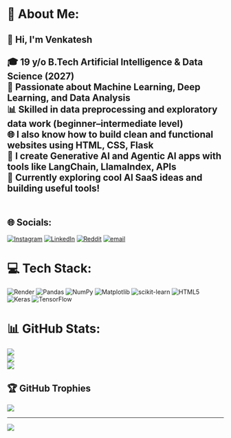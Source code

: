 # 💫 About Me:
## 👋 Hi, I'm Venkatesh<br><br>🎓 19 y/o B.Tech Artificial Intelligence & Data Science (2027)  <br>🧠 Passionate about Machine Learning, Deep Learning, and Data Analysis  <br>📊 Skilled in data preprocessing and exploratory data work (beginner–intermediate level)  <br>🌐 I also know how to build clean and functional websites using HTML, CSS, Flask  <br>🤖 I create Generative AI and Agentic AI apps with tools like LangChain, LlamaIndex, APIs  <br>🚀 Currently exploring cool AI SaaS ideas and building useful tools!<br><br>


## 🌐 Socials:
[![Instagram](https://img.shields.io/badge/Instagram-%23E4405F.svg?logo=Instagram&logoColor=white)](https://instagram.com/__v3nkat__) [![LinkedIn](https://img.shields.io/badge/LinkedIn-%230077B5.svg?logo=linkedin&logoColor=white)](https://linkedin.com/in/venkateshsivapragash) [![Reddit](https://img.shields.io/badge/Reddit-%23FF4500.svg?logo=Reddit&logoColor=white)](https://reddit.com/user/Soona_paana69) [![email](https://img.shields.io/badge/Email-D14836?logo=gmail&logoColor=white)](mailto:venkateshsivapragash@gmail.com) 

# 💻 Tech Stack:
![Render](https://img.shields.io/badge/Render-%46E3B7.svg?style=for-the-badge&logo=render&logoColor=white) ![Pandas](https://img.shields.io/badge/pandas-%23150458.svg?style=for-the-badge&logo=pandas&logoColor=white) ![NumPy](https://img.shields.io/badge/numpy-%23013243.svg?style=for-the-badge&logo=numpy&logoColor=white) ![Matplotlib](https://img.shields.io/badge/Matplotlib-%23ffffff.svg?style=for-the-badge&logo=Matplotlib&logoColor=black) ![scikit-learn](https://img.shields.io/badge/scikit--learn-%23F7931E.svg?style=for-the-badge&logo=scikit-learn&logoColor=white) ![HTML5](https://img.shields.io/badge/html5-%23E34F26.svg?style=for-the-badge&logo=html5&logoColor=white) ![Keras](https://img.shields.io/badge/Keras-%23D00000.svg?style=for-the-badge&logo=Keras&logoColor=white) ![TensorFlow](https://img.shields.io/badge/TensorFlow-%23FF6F00.svg?style=for-the-badge&logo=TensorFlow&logoColor=white)
# 📊 GitHub Stats:
![](https://github-readme-stats.vercel.app/api?username=venkatesh2288&theme=gotham&hide_border=false&include_all_commits=true&count_private=false)<br/>
![](https://nirzak-streak-stats.vercel.app/?user=venkatesh2288&theme=gotham&hide_border=false)<br/>
![](https://github-readme-stats.vercel.app/api/top-langs/?username=venkatesh2288&theme=gotham&hide_border=false&include_all_commits=true&count_private=false&layout=compact)

## 🏆 GitHub Trophies
![](https://github-profile-trophy.vercel.app/?username=venkatesh2288&theme=radical&no-frame=false&no-bg=true&margin-w=4)

---
[![](https://visitcount.itsvg.in/api?id=venkatesh2288&icon=0&color=0)](https://visitcount.itsvg.in)

<!-- Proudly created with GPRM ( https://gprm.itsvg.in ) -->
